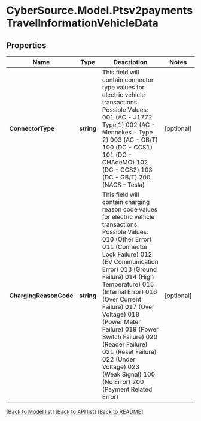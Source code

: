# CyberSource.Model.Ptsv2paymentsTravelInformationVehicleData
## Properties

Name | Type | Description | Notes
------------ | ------------- | ------------- | -------------
**ConnectorType** | **string** | This field will contain connector type values for electric vehicle transactions.  Possible Values: 001 (AC - J1772 Type 1) 002 (AC - Mennekes - Type 2) 003 (AC - GB/T) 100 (DC - CCS1) 101 (DC - CHAdeMO) 102 (DC - CCS2) 103 (DC - GB/T) 200 (NACS – Tesla)  | [optional] 
**ChargingReasonCode** | **string** | This field will contain charging reason code values for electric vehicle transactions.  Possible Values: 010 (Other Error) 011 (Connector Lock Failure) 012 (EV Communication Error) 013 (Ground Failure) 014 (High Temperature) 015 (Internal Error) 016 (Over Current Failure) 017 (Over Voltage) 018 (Power Meter Failure) 019 (Power Switch Failure) 020 (Reader Failure) 021 (Reset Failure) 022 (Under Voltage) 023 (Weak Signal) 100 (No Error) 200 (Payment Related Error)  | [optional] 

[[Back to Model list]](../README.md#documentation-for-models) [[Back to API list]](../README.md#documentation-for-api-endpoints) [[Back to README]](../README.md)

